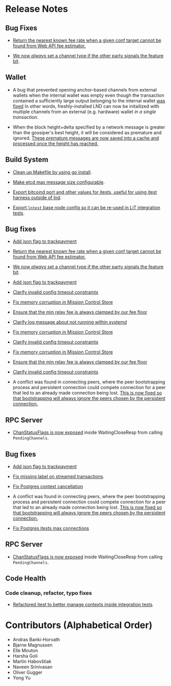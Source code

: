 # Release Notes

## Bug Fixes

* [Return the nearest known fee rate when a given conf target cannot be found
  from Web API fee estimator.](https://github.com/lightningnetwork/lnd/pull/6062)

* [We now _always_ set a channel type if the other party signals the feature
  bit](https://github.com/lightningnetwork/lnd/pull/6075).

## Wallet

* A bug that prevented opening anchor-based channels from external wallets when
  the internal wallet was empty even though the transaction contained a
  sufficiently large output belonging to the internal wallet
  [was fixed](https://github.com/lightningnetwork/lnd/pull/5539)
  In other words, freshly-installed LND can now be initailized with multiple
  channels from an external (e.g. hardware) wallet *in a single transaction*.

* When the block height+delta specified by a network message is greater than
  the gossiper's best height, it will be considered as premature and ignored.
  [These premature messages are now saved into a cache and processed once the
  height has reached.](https://github.com/lightningnetwork/lnd/pull/6054)

## Build System

* [Clean up Makefile by using go
  install](https://github.com/lightningnetwork/lnd/pull/6035).

* [Make etcd max message size
  configurable](https://github.com/lightningnetwork/lnd/pull/6049).

* [Export bitcoind port and other values for itests, useful for
  using itest harness outside of
  lnd](https://github.com/lightningnetwork/lnd/pull/6050).

* [Export `lntest` base node config so it can be re-used in LiT integration
  tests](https://github.com/lightningnetwork/lnd/pull/6139).

## Bug fixes

* [Add json flag to
  trackpayment](https://github.com/lightningnetwork/lnd/pull/6060)

* [Return the nearest known fee rate when a given conf target cannot be found
  from Web API fee estimator.](https://github.com/lightningnetwork/lnd/pull/6062)

* [We now _always_ set a channel type if the other party signals the feature
  bit](https://github.com/lightningnetwork/lnd/pull/6075).

* [Add json flag to
  trackpayment](https://github.com/lightningnetwork/lnd/pull/6060)
* [Clarify invalid config timeout
  constraints](https://github.com/lightningnetwork/lnd/pull/6073)

* [Fix memory corruption in Mission Control
  Store](https://github.com/lightningnetwork/lnd/pull/6068)
 
* [Ensure that the min relay fee is always clamped by our fee
  floor](https://github.com/lightningnetwork/lnd/pull/6076)

* [Clarify log message about not running within
  systemd](https://github.com/lightningnetwork/lnd/pull/6096)

* [Fix memory corruption in Mission Control
  Store](https://github.com/lightningnetwork/lnd/pull/6068)

* [Clarify invalid config timeout
  constraints](https://github.com/lightningnetwork/lnd/pull/6073)

* [Fix memory corruption in Mission Control
  Store](https://github.com/lightningnetwork/lnd/pull/6068)
 
* [Ensure that the min relay fee is always clamped by our fee
  floor](https://github.com/lightningnetwork/lnd/pull/6076)

* [Clarify invalid config timeout
  constraints](https://github.com/lightningnetwork/lnd/pull/6073)

* A conflict was found in connecting peers, where the peer bootstrapping
  process and persistent connection could compete connection for a peer that
  led to an already made connection being lost. [This is now fixed so that
  bootstrapping will always ignore the peers chosen by the persistent
  connection.](https://github.com/lightningnetwork/lnd/pull/6082)

## RPC Server

* [ChanStatusFlags is now
  exposed](https://github.com/lightningnetwork/lnd/pull/5971) inside
  WaitingCloseResp from calling `PendingChannels`.

## Bug fixes

* [Add json flag to
  trackpayment](https://github.com/lightningnetwork/lnd/pull/6060)

* [Fix missing label on streamed
  transactions](https://github.com/lightningnetwork/lnd/pull/5854).

* [Fix Postgres context cancellation](https://github.com/lightningnetwork/lnd/pull/6108)

* A conflict was found in connecting peers, where the peer bootstrapping
  process and persistent connection could compete connection for a peer that
  led to an already made connection being lost. [This is now fixed so that
  bootstrapping will always ignore the peers chosen by the persistent
  connection.](https://github.com/lightningnetwork/lnd/pull/6082)
  
* [Fix Postgres itests max connections](https://github.com/lightningnetwork/lnd/pull/6116)

## RPC Server

* [ChanStatusFlags is now
  exposed](https://github.com/lightningnetwork/lnd/pull/5971) inside
  WaitingCloseResp from calling `PendingChannels`.

## Code Health

### Code cleanup, refactor, typo fixes

* [Refactored itest to better manage contexts inside integration tests](https://github.com/lightningnetwork/lnd/pull/5756).

# Contributors (Alphabetical Order)

* Andras Banki-Horvath
* Bjarne Magnussen
* Elle Mouton
* Harsha Goli
* Martin Habovštiak
* Naveen Srinivasan
* Oliver Gugger
* Yong Yu
